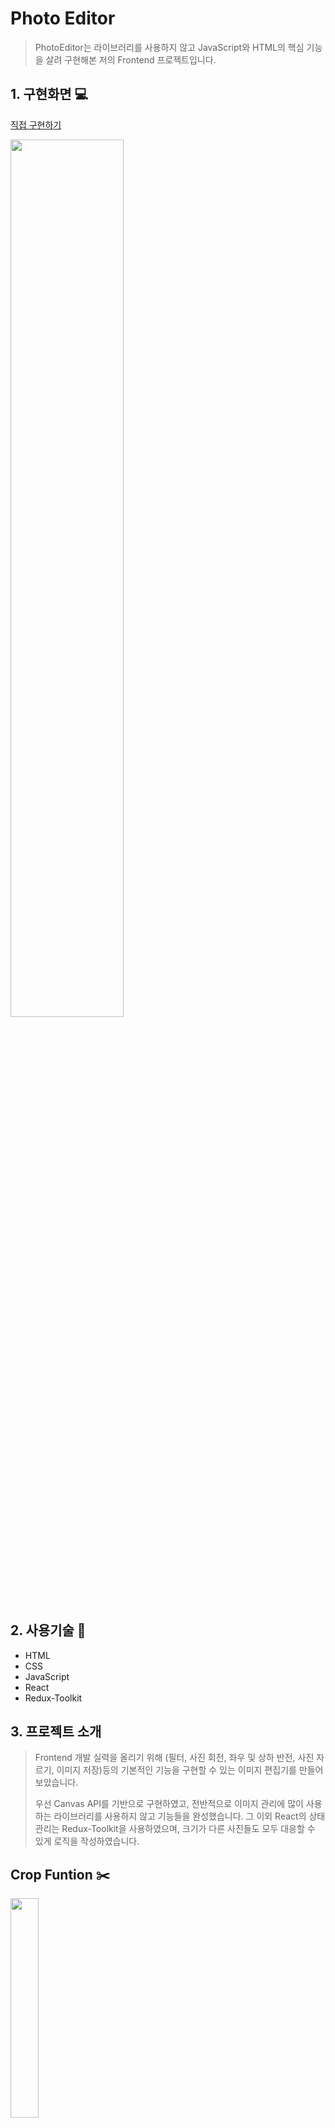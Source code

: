 #  Photo Editor

> PhotoEditor는 라이브러리를 사용하지 않고 JavaScript와 HTML의 핵심 기능을 살려 구현해본 저의 Frontend 프로젝트입니다.

##  1. 구현화면 💻

[직접 구현하기](https://covvboi.github.io/PhotoEditor/)

<img width="60%" src="https://user-images.githubusercontent.com/89898165/207321038-4304b2a5-d31f-44fa-a66c-09c64cdc0baf.gif"/>

##  2. 사용기술 🚀
- HTML
- CSS
- JavaScript
- React
- Redux-Toolkit

##  3. 프로젝트 소개 

> Frontend 개발 실력을 올리기 위해 (필터, 사진 회전, 좌우 및 상하 반전, 사진 자르기, 이미지 저장)등의 기본적인 기능을 구현할 수 있는 이미지 편집기를 만들어 보았습니다.
>
> 우선 Canvas API를 기반으로 구현하였고, 전반적으로 이미지 관리에 많이 사용하는 라이브러리를 사용하지 않고 기능들을 완성했습니다. 그 이외 React의 상태 관리는 Redux-Toolkit을 사용하였으며, 크기가 다른 사진들도 모두 대응할 수 있게 로직을 작성하였습니다.

## Crop Funtion ✂️
<img width="30%" src="https://user-images.githubusercontent.com/89898165/208039551-5229c0bf-3c63-4e86-962c-8f5542eb188b.jpeg"/>

- Crop Layer - 이미지를 자르고싶은 범위를 지정할 수 있는 Layer<br> 
- Image Layer - 불러온 이미지를 화면에 노출시켜주는 Layer

이미지의 범위를 지정할 수 있게 사각형을 마우스에 따라 canvas 위에 그려주기 위해서는 마우스의 흔적을 초기화 시켜줘야하는데 canvas특성상 특정 값을 지울 수 없고 모두 초기화된다.
그래서 이 점을 해결하기 위해 사진을 보여주는 Layer와 CropLayer를 중첩으로 사용했습니다.

## Rotate Funtion 🔄

<img width="30%" align="left" src="https://user-images.githubusercontent.com/89898165/208043810-25cd582c-00f4-4b2c-a65e-cfa66bf3e535.jpeg"/>


<img width="30%"  align="center" src="https://user-images.githubusercontent.com/89898165/208044782-f208d9da-0e12-43ee-a69c-5f50ee207631.jpeg"/>
<br>



canvas에서 rotate를 할때는 위의 사진처럼 원점(0,0)을 기준으로 회전을 하기때문에 사용자가 보는 화면에서 이미지가 벗어날 수 있다.<br>
때문에 회전을 하고 다시 가운데로 이동을 시켜주는 작업을 따로 했습니다.




